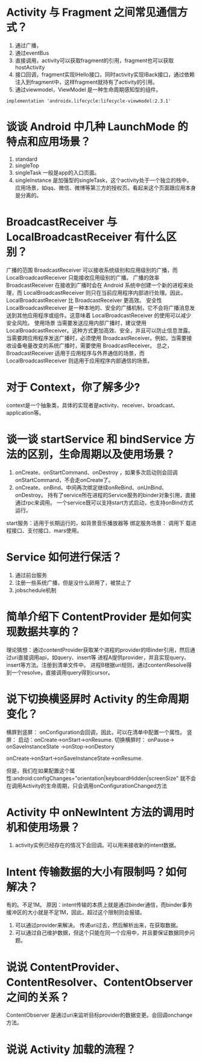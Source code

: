 # Activity 与 Fragment 之间常见通信方式？ 
1. 通过广播，
2. 通过eventBus
3. 直接调用，activity可以获取fragment的引用，fragment也可以获取hostActivity
4. 接口回调，fragment实现IHello接口，同时activity实现IBack接口，通过依赖注入到fragment中，这样fragment就持有了activity的引用。
5. 通过viewmodel，ViewModel 是一种生命周期感知型的组件。
```
implementation 'androidx.lifecycle:lifecycle-viewmodel:2.3.1'
```

# 谈谈 Android 中几种 LaunchMode 的特点和应用场景？
1. standard  
2. singleTop 
3. singleTask  一般是app的入口页面。
4. singleInstance   是加强型的singleTask，这个activity处于一个独立的栈中，应用场景，如qq、微信、微博等第三方的授权页。看起来这个页面跟应用本身是分离的。


# BroadcastReceiver 与 LocalBroadcastReceiver 有什么区别？
广播的范围
BroadcastReceiver 可以接收系统级别和应用级别的广播，而 LocalBroadcastReceiver 只能接收应用级别的广播。
广播的效率
BroadcastReceiver 在接收到广播时会在 Android 系统中创建一个新的进程来处理，而 LocalBroadcastReceiver 则只在当前应用程序内部进行处理。因此，LocalBroadcastReceiver 比 BroadcastReceiver 更高效。
安全性
LocalBroadcastReceiver 是一种本地的、安全的广播机制，它不会将广播消息发送到其他应用程序或组件。这意味着 LocalBroadcastReceiver 的使用可以减少安全风险。
使用场景
当需要发送应用内部广播时，建议使用 LocalBroadcastReceiver。这种方式更加高效、安全，并且可以防止信息泄露。
当需要跨应用程序发送广播时，必须使用 BroadcastReceiver。例如，当需要接收设备电量改变的系统广播时，需要使用 BroadcastReceiver。
总之，BroadcastReceiver 适用于应用程序与外界通信的场景，而 LocalBroadcastReceiver 则适用于应用程序内部通信的场景。

# 对于 Context，你了解多少?
context是一个抽象类，具体的实现者是activity、receiver、broadcast、application等。

# 谈一谈 startService 和 bindService 方法的区别，生命周期以及使用场景？
1. onCreate、onStartCommand、onDestroy ，如果多次启动则会回调onStartCommand，不会走onCreate了。
2. onCreate、onBind、中间再次绑定继续onReBind、onUnBind、onDestroy。 持有了service所在进程的Service服务的binder对象引用，直接通过rpc来调用。
一个service既可以支持start方式启动，也支持onBind方式运行。 

start服务：适用于长期运行的，如背景音乐播放器等
绑定服务场景： 调用下 载进程接口、支付接口、mars使用。
# Service 如何进行保活？
1. 通过前台服务 
2. 注册一些系统广播，但是没什么卵用了，被禁止了
3. jobschedule机制 


# 简单介绍下 ContentProvider 是如何实现数据共享的？
理论猜想：通过contentProvider获取某个进程的provider的IBinder引用，然后通过uri直接调用api，如query、insert等
进程A提供provider，并且实现query、insert等方法。注册到清单文件中。
进程B根据uri规则，通过contentResolve得到一个resolve，直接调用query得到cursor。

# 说下切换横竖屏时 Activity 的生命周期变化？
横屏到竖屏： onConfiguration会回调，因此，可以在清单中配置一个属性。
竖屏：
启动：onCreate->onStart->onResume.
切换横屏时：
onPause-> onSaveInstanceState ->onStop->onDestory

onCreate->onStart->onSaveInstanceState->onResume.

但是，我们在如果配置这个属性:android:configChanges="orientation|keyboardHidden|screenSize"
就不会在调用Activity的生命周期，只会调用onConfigurationChanged方法

# Activity 中 onNewIntent 方法的调用时机和使用场景？
1. activity实例已经存在的情况下会回调。可以用来接收新的intent数据。

# Intent 传输数据的大小有限制吗？如何解决？ 
有的。不足1M。 
原因：intent传输的本质上就是通过binder通信，而binder事务缓冲区的大小就是不足1M，因此，超过这个限制则会报错。
1. 可以通过provider来解决。 传递uri过去，然后解析出来，在获取数据。
2. 可以通过自己维护数据，但这个只能在同一个应用中，并且要保证数据同步问题。


# 说说 ContentProvider、ContentResolver、ContentObserver 之间的关系？

ContentObserver 是通过uri来监听目标provider的数据变更。会回调onchange方法。
# 说说 Activity 加载的流程？






